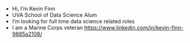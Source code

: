 - Hi, I’m Kevin Finn
- UVA School of Data Science Alum
- I’m looking for full time data science related roles
- I am a Marine Corps veteran
https://www.linkedin.com/in/kevin-finn-9885a2108/
<!---
kjfinn1/kjfinn1 is a ✨ special ✨ repository because its `README.md` (this file) appears on your GitHub profile.
You can click the Preview link to take a look at your changes.
--->

